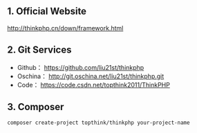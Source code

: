 ## 1. Official Website

http://thinkphp.cn/down/framework.html

## 2. Git Services

- Github： https://github.com/liu21st/thinkphp
- Oschina： http://git.oschina.net/liu21st/thinkphp.git
- Code： https://code.csdn.net/topthink2011/ThinkPHP

## 3. Composer

```
composer create-project topthink/thinkphp your-project-name
```
